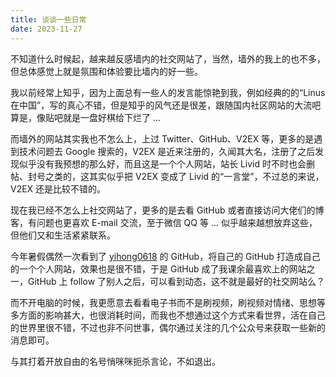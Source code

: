 ```yaml
---
title: 谈谈一些日常
date: 2023-11-27
---
```


不知道什么时候起，越来越反感墙内的社交网站了，当然，墙外的我上的也不多，但总体感觉上就是氛围和体验要比墙内的好一些。

<!--more-->

我以前经常上知乎，因为上面总有一些人的发言能惊艳到我，例如经典的的“Linus 在中国”，写的真心不错，但是知乎的风气还是很差，跟随国内社区网站的大流吧算是，像贴吧就是一盘好棋给下烂了 ...

而墙外的网站其实我也不怎么上，上过 Twitter、GitHub、V2EX 等，更多的是遇到技术问题去 Google 搜索的，V2EX 是近来注册的，久闻其大名，注册了之后发现似乎没有我预想的那么好，而且这是一个个人网站，站长 Livid 时不时也会删帖、封号之类的，这其实似乎把 V2EX 变成了 Livid 的“一言堂”，不过总的来说，V2EX 还是比较不错的。

现在我已经不怎么上社交网站了，更多的是去看 GitHub 或者直接访问大佬们的博客，有问题也更喜欢 E-mail 交流，至于微信 QQ 等 ... 似乎越来越想放弃这些，但他们又和生活紧紧联系。

今年暑假偶然一次看到了 [yihong0618](https://github.com/yihong0618) 的 GitHub，将自己的 GitHub 打造成自己的一个个人网站，效果也是很不错，于是 GitHub 成了我课余最喜欢上的网站之一，GitHub 上 follow 了别人之后，可以看到动态，这不就是最好的社交网站么？

而不开电脑的时候，我更愿意去看看电子书而不是刷视频，刷视频对情绪、思想等多方面的影响甚大，也很消耗时间，而我也不想通过这个方式来看世界，活在自己的世界里很不错，不过也非不问世事，偶尔通过关注的几个公众号来获取一些新的消息即可。

与其打着开放自由的名号悄咪咪扼杀言论，不如退出。